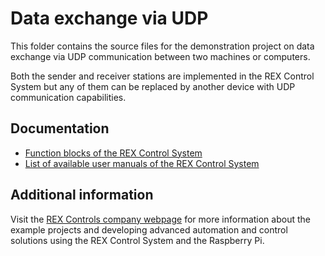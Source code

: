 Data exchange via UDP 
=====================

This folder contains the source files for the demonstration project on data
exchange via UDP communication between two machines or computers.

Both the sender and receiver stations are implemented in the REX Control System
but any of them can be replaced by another device with UDP communication
capabilities. 

## Documentation ##

- [Function blocks of the REX Control System](http://www.rexcontrols.com/media/HTML/DOC/ENGLISH/index.html)
- [List of available user manuals of the REX Control System](http://www.rexcontrols.com/documentation-and-support)

## Additional information ##

Visit the [REX Controls company webpage](http://www.rexcontrols.com/rex-control-system-raspberry-pi) 
for more information about the example projects and developing advanced 
automation and control solutions using the REX Control System and the Raspberry
Pi.

